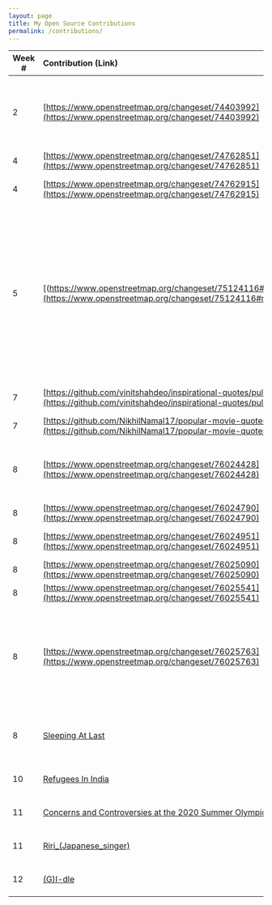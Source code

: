 ```yaml
---
layout: page
title: My Open Source Contributions
permalink: /contributions/
---
```


<!--
Type of the contribution should be "Wikipedia edit", "OpenStreet Map feature", "Project Documentation", "Project Code", "Blog Edit", etc.

The description should include a brief summary of what you did.

Replace the first row below with your contribution.

-->





| Week #   | Contribution (Link)  | Type  | Description |
|---|:---|:---|:---|
|  2   | [https://www.openstreetmap.org/changeset/74403992](https://www.openstreetmap.org/changeset/74403992) | OpenStreet Map feature | I removed a restaurant, added a supermarket and added a details for a bus stop   |
|  4  |  [https://www.openstreetmap.org/changeset/74762851](https://www.openstreetmap.org/changeset/74762851)   |  OpenStreet Map feature   |  Added Winery  |
|  4  |  [https://www.openstreetmap.org/changeset/74762915](https://www.openstreetmap.org/changeset/74762915)   |   OpenStreet Map feature  |   Added Fast Food Restaurant   |
|  5  |  [(https://www.openstreetmap.org/changeset/75124116#map=19/40.81042/-73.95243](https://www.openstreetmap.org/changeset/75124116#map=19/40.81042/-73.95243)  |   OpenStreet Map feature  |  I noticed that the local CVS in my neighborhood was missing. So I deleted the 4 buildings that were previously there and added CVS. In addition, I included the store hours and payment methods   |
|  7  |  [https://github.com/vinitshahdeo/inspirational-quotes/pull/340](https://github.com/vinitshahdeo/inspirational-quotes/pull/340)   |  HacktoberFest   |  Added Inspiration Quote  |
|  7  |  [https://github.com/NikhilNamal17/popular-movie-quotes/pull/213](https://github.com/NikhilNamal17/popular-movie-quotes/pull/213)   |  HacktoberFest  | Added Movie Quote   |
|  8  |  [https://www.openstreetmap.org/changeset/76024428](https://www.openstreetmap.org/changeset/76024428)   |   OpenStreet Map feature  |  I added a clinic in my area and included the hours of operation  |
|  8  |  [https://www.openstreetmap.org/changeset/76024790](https://www.openstreetmap.org/changeset/76024790)   |   OpenStreet Map feature  |  Added a local Shake Shack  |
|  8  |  [https://www.openstreetmap.org/changeset/76024951](https://www.openstreetmap.org/changeset/76024951)   |   OpenStreet Map feature  |  Added a local Insomnia Cookies  |
|  8  |  [https://www.openstreetmap.org/changeset/76025090](https://www.openstreetmap.org/changeset/76025090)   |   OpenStreet Map feature  |  Added a local Winery  |
|  8  |  [https://www.openstreetmap.org/changeset/76025541](https://www.openstreetmap.org/changeset/76025541)   |   OpenStreet Map feature  |  Added a local restaurant  |
|  8  |  [https://www.openstreetmap.org/changeset/76025763](https://www.openstreetmap.org/changeset/76025763)   |   OpenStreet Map feature  |  The McDonald's in my area recently closed. So I removed the information and downgraded the building |
|  8  |  [Sleeping At Last](https://en.wikipedia.org/w/index.php?title=Sleeping_at_Last&diff=prev&oldid=922440188)   |   Wikipedia Edit  | Added A Newly Released Song To Discography |
|  10 |  [Refugees In India](https://en.wikipedia.org/w/index.php?title=Refugees_in_India&diff=prev&oldid=924665749)   |   Wikipedia Edit  | Fixed Spelling + Grammar Issues |
|  11 |  [Concerns and Controversies at the 2020 Summer Olympics](https://en.wikipedia.org/w/index.php?title=Concerns_and_controversies_at_the_2020_Summer_Olympics&diff=prev&oldid=925374091)   |   Wikipedia Edit | Fixed Spelling Mistakes Issues |
|  11 |  [Riri_(Japanese_singer)](https://en.wikipedia.org/w/index.php?title=Riri_(Japanese_singer)&diff=prev&oldid=925439960)   |   Wikipedia Edit | Added Peak Position + Source |
|  12 |  [(G)I-dle](https://en.wikipedia.org/w/index.php?title=(G)I-dle&diff=prev&oldid=926702099)   |   Wikipedia Edit | Fixed Grammar Issue |





